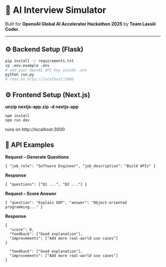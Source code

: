 # 🚀 AI Interview Simulator  

Built for **OpenxAI Global AI Accelerator Hackathon 2025** by **Team Lassiii Coder**.  

---

## ⚙️ **Backend Setup (Flask)**  

```bash
pip install -r requirements.txt
cp .env.example .env
# add your OpenAI API key inside .env
python run.py
# runs on http://localhost:5000
```
## ⚙️ **Frontend Setup (Next.js)**
**unzip nextjs-app.zip -d nextjs-app**
```cd nextjs-app
npm install
npm run dev
```
runs on http://localhost:3000

## 🔗 **API Examples**

**Request – Generate Questions**
```
{ "job_role": "Software Engineer", "job_description": "Build APIs" }
```
**Response**
```
{ "questions": ["Q1 ...", "Q2 ..."] }
```

**Request – Score Answer**
```
{ "question": "Explain OOP", "answer": "Object-oriented programming..." }
```
**Response**
```
{
  "score": 8,
  "feedback": ["Good explanation"],
  "improvements": ["Add more real-world use cases"]
}
```
```
  "feedback": ["Good explanation"],
  "improvements": ["Add more real-world use cases"]
}
```
